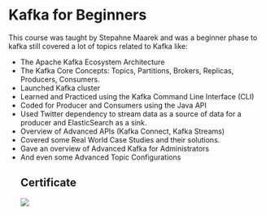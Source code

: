 # Kafka for Beginners

This course was taught by Stepahne Maarek and was a beginner phase to kafka still covered a lot of topics related to Kafka like:
<ul>
<li>The Apache Kafka Ecosystem Architecture
<li>The Kafka Core Concepts: Topics, Partitions, Brokers, Replicas, Producers, Consumers.
<li>Launched Kafka cluster
<li>Learned and Practiced using the Kafka Command Line Interface (CLI)
<li>Coded for Producer and Consumers using the Java API 
<li>Used Twitter dependency to stream data as a source of data for a producer and ElasticSearch as a sink.
<li>Overview of Advanced APIs (Kafka Connect, Kafka Streams)
<li>Covered some Real World Case Studies and their solutions.
<li>Gave an overview of Advanced Kafka for Administrators
<li>And even some Advanced Topic Configurations
  
## Certificate

<img src="https://udemy-certificate.s3.amazonaws.com/image/UC-W4HALE97.jpg">
